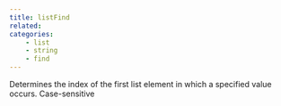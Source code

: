 ```yaml
---
title: listFind
related:
categories:
    - list
    - string
    - find
---
```


Determines the index of the first list element in which a
        specified value occurs. Case-sensitive